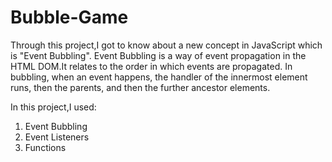 # Bubble-Game

Through this project,I got to know about a new concept in JavaScript which is "Event Bubbling". Event Bubbling is a way of event propagation in the HTML DOM.It relates to the order in which events are propagated. In bubbling, when an event happens, the handler of the innermost element runs, then the parents, and then the further ancestor elements.

In this project,I used:
1. Event Bubbling
2. Event Listeners
3. Functions
